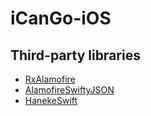 # iCanGo-iOS

## Third-party libraries
-   [RxAlamofire](https://github.com/RxSwiftCommunity/RxAlamofire)
-   [AlamofireSwiftyJSON](https://github.com/SwiftyJSON/Alamofire-SwiftyJSON)
-   [HanekeSwift](https://github.com/Haneke/HanekeSwift)
